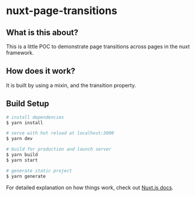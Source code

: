 # nuxt-page-transitions

## What is this about?

This is a little POC to demonstrate page transitions across pages in the nuxt framework.

## How does it work?

It is built by using a mixin, and the transition property.




## Build Setup

```bash
# install dependencies
$ yarn install

# serve with hot reload at localhost:3000
$ yarn dev

# build for production and launch server
$ yarn build
$ yarn start

# generate static project
$ yarn generate
```

For detailed explanation on how things work, check out [Nuxt.js docs](https://nuxtjs.org).
